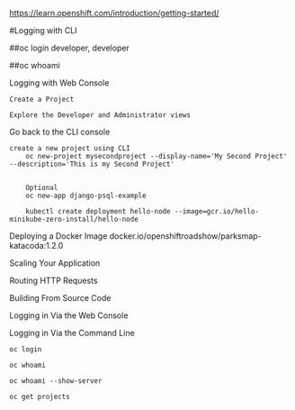 https://learn.openshift.com/introduction/getting-started/

#Logging with CLI

##oc login
	developer, developer

##oc whoami

	

Logging with Web Console

	Create a Project

	Explore the Developer and Administrator views	

Go back to the CLI console 

	create a new project using CLI
		oc new-project mysecondproject --display-name='My Second Project' --description='This is my Second Project'


		Optional
		oc new-app django-psql-example

		kubectl create deployment hello-node --image=gcr.io/hello-minikube-zero-install/hello-node

Deploying a Docker Image
	docker.io/openshiftroadshow/parksmap-katacoda:1.2.0


Scaling Your Application

Routing HTTP Requests


Building From Source Code


Logging in Via the Web Console

Logging in Via the Command Line

	oc login

	oc whoami

	oc whoami --show-server

	oc get projects

	





